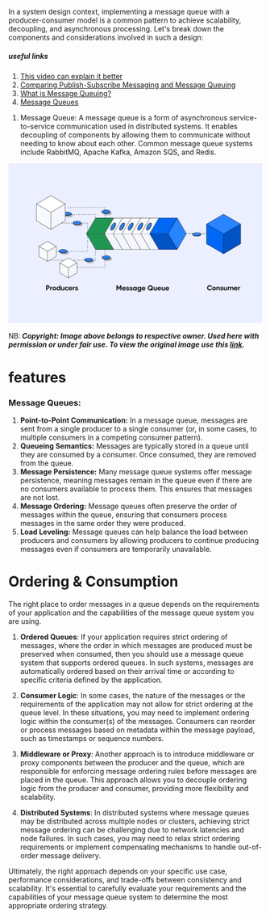 In a system design context, implementing a message queue with a producer-consumer model is a common pattern to achieve scalability, decoupling, and asynchronous processing. Let's break down the components and considerations involved in such a design:

##### useful links
1)  <a href="https://youtu.be/J6CBdSCB_fY?list=PLTCrU9sGyburBw9wNOHebv9SjlE4Elv5a"> This video can explain it better </a>
2) [Comparing Publish-Subscribe Messaging and Message Queuing](https://dzone.com/articles/comparing-publish-subscribe-messaging-and-message)
3) [What is Message Queuing?](https://www.cloudamqp.com/blog/what-is-message-queuing.html)
4) [Message Queues](https://aws.amazon.com/message-queue/#:~:text=A%20message%20queue%20is%20a,once%2C%20by%20a%20single%20consumer)



1. Message Queue:
A message queue is a form of asynchronous service-to-service communication used in distributed systems. It enables decoupling of components by allowing them to communicate without needing to know about each other. Common message queue systems include RabbitMQ, Apache Kafka, Amazon SQS, and Redis.

![message-queue](./Assets/message%20Queue/producer-sending-messages-to-a-consumer-through-a-message-queue.webp)

NB:**<i> Copyright: Image above belongs to respective owner. Used here with permission or under fair use. To view the original image  use this [link](https://hookdeck.com/_astro/producer-sending-messages-to-a-consumer-through-a-message-queue.plXqCqxX_2vmrJX.webp)</i>.**

# features
### Message Queues:
1. **Point-to-Point Communication:** In a message queue, messages are sent from a single producer to a single consumer (or, in some cases, to multiple consumers in a competing consumer pattern).
2. **Queueing Semantics:** Messages are typically stored in a queue until they are consumed by a consumer. Once consumed, they are removed from the queue.
3. **Message Persistence:** Many message queue systems offer message persistence, meaning messages remain in the queue even if there are no consumers available to process them. This ensures that messages are not lost.
4. **Message Ordering:** Message queues often preserve the order of messages within the queue, ensuring that consumers process messages in the same order they were produced.
5. **Load Leveling:** Message queues can help balance the load between producers and consumers by allowing producers to continue producing messages even if consumers are temporarily unavailable.

# Ordering & Consumption

The right place to order messages in a queue depends on the requirements of your application and the capabilities of the message queue system you are using.

1. **Ordered Queues**: If your application requires strict ordering of messages, where the order in which messages are produced must be preserved when consumed, then you should use a message queue system that supports ordered queues. In such systems, messages are automatically ordered based on their arrival time or according to specific criteria defined by the application.

2. **Consumer Logic**: In some cases, the nature of the messages or the requirements of the application may not allow for strict ordering at the queue level. In these situations, you may need to implement ordering logic within the consumer(s) of the messages. Consumers can reorder or process messages based on metadata within the message payload, such as timestamps or sequence numbers.

3. **Middleware or Proxy**: Another approach is to introduce middleware or proxy components between the producer and the queue, which are responsible for enforcing message ordering rules before messages are placed in the queue. This approach allows you to decouple ordering logic from the producer and consumer, providing more flexibility and scalability.

4. **Distributed Systems**: In distributed systems where message queues may be distributed across multiple nodes or clusters, achieving strict message ordering can be challenging due to network latencies and node failures. In such cases, you may need to relax strict ordering requirements or implement compensating mechanisms to handle out-of-order message delivery.

Ultimately, the right approach depends on your specific use case, performance considerations, and trade-offs between consistency and scalability. It's essential to carefully evaluate your requirements and the capabilities of your message queue system to determine the most appropriate ordering strategy.


